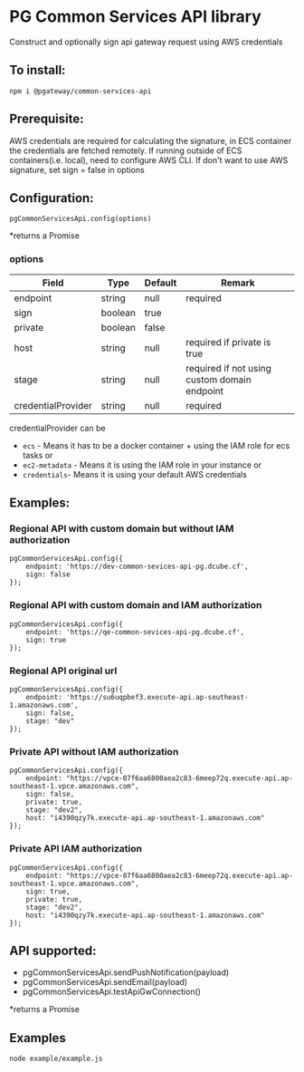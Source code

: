 # PG Common Services API library
Construct and optionally sign api gateway request using AWS credentials

## To install:
```
npm i @pgateway/common-services-api
```

## Prerequisite:
AWS credentials are required for calculating the signature, in ECS container the credentials are fetched remotely. If running outside of ECS containers(i.e. local), need to configure AWS CLI.
If don't want to use AWS signature, set sign = false in options


## Configuration:
```
pgCommonServicesApi.config(options)
```
*returns a Promise

### options
| Field              | Type    | Default | Remark                                       |
| ------------------ | ------- | ------- | -------------------------------------------- |
| endpoint           | string  | null    | required                                     |
| sign               | boolean | true    |                                              |
| private            | boolean | false   |                                              |
| host               | string  | null    | required if private is true                  |
| stage              | string  | null    | required if not using custom domain endpoint |
| credentialProvider | string  | null    | required                                     |

credentialProvider can be
- `ecs` - Means it has to be a docker container + using the IAM role for ecs tasks
or
- `ec2-metadata` - Means it is using the IAM role in your instance
or
- `credentials`- Means it is using your default AWS credentials

## Examples:

### Regional API with custom domain but without IAM authorization
```
pgCommonServicesApi.config({
    endpoint: 'https://dev-common-sevices-api-pg.dcube.cf',
    sign: false
});
```

### Regional API with custom domain and IAM authorization
```
pgCommonServicesApi.config({
    endpoint: 'https://qe-common-sevices-api-pg.dcube.cf',
    sign: true
});
```

### Regional API original url
```
pgCommonServicesApi.config({
    endpoint: 'https://su6uqpbef3.execute-api.ap-southeast-1.amazonaws.com',
    sign: false,
    stage: "dev"
});
```

### Private API without IAM authorization
```
pgCommonServicesApi.config({
    endpoint: "https://vpce-07f6aa6800aea2c83-6meep72q.execute-api.ap-southeast-1.vpce.amazonaws.com",
    sign: false,
    private: true,
    stage: "dev2",
    host: "i4390qzy7k.execute-api.ap-southeast-1.amazonaws.com"
});
```

### Private API IAM authorization
```
pgCommonServicesApi.config({
    endpoint: "https://vpce-07f6aa6800aea2c83-6meep72q.execute-api.ap-southeast-1.vpce.amazonaws.com",
    sign: true,
    private: true,
    stage: "dev2",
    host: "i4390qzy7k.execute-api.ap-southeast-1.amazonaws.com"
});
```

## API supported:
- pgCommonServicesApi.sendPushNotification(payload)
- pgCommonServicesApi.sendEmail(payload)
- pgCommonServicesApi.testApiGwConnection()

*returns a Promise

## Examples

```sh
node example/example.js
```
